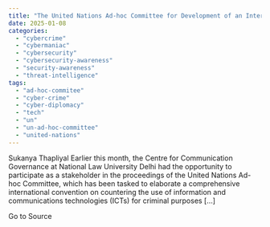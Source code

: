 ```yaml
---
title: "The United Nations Ad-hoc Committee for Development of an International Cybercrime Convention: Overview and Key Observations from First Substantive Session"
date: 2025-01-08
categories: 
  - "cybercrime"
  - "cybermaniac"
  - "cybersecurity"
  - "cybersecurity-awareness"
  - "security-awareness"
  - "threat-intelligence"
tags: 
  - "ad-hoc-commitee"
  - "cyber-crime"
  - "cyber-diplomacy"
  - "tech"
  - "un"
  - "un-ad-hoc-committee"
  - "united-nations"
---
```


Sukanya Thapliyal Earlier this month, the Centre for Communication Governance at National Law University Delhi had the opportunity to participate as a stakeholder in the proceedings of the United Nations Ad-hoc Committee, which has been tasked to elaborate a comprehensive international convention on countering the use of information and communications technologies (ICTs) for criminal purposes \[…\]

Go to Source

